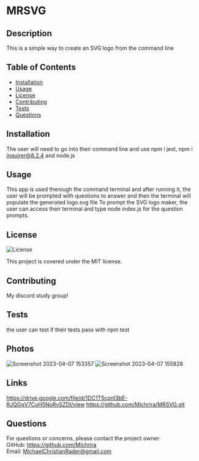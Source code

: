 
# MRSVG

## Description
This is a simple way to create an SVG logo from the command line

## Table of Contents
- [Installation](#installation)
- [Usage](#usage)
- [License](#license)
- [Contributing](#contributing)
- [Tests](#tests)
- [Questions](#questions)

## Installation
The user will need to go into their command line and use npm i jest, npm i inquirer@8.2.4 and node.js

## Usage
This app is used therough the command terminal and after running it, the user will be prompted with questions to answer and then the terminal will populate the generated logo.svg file To prompt the SVG logo maker, the user can access their terminal and type node index.js for the question prompts.

## License
![License](https://img.shields.io/badge/License-MIT-green.svg)

This project is covered under the MIT license.

## Contributing
My discord study group!

## Tests
the user can test if their tests pass with npm test

## Photos
![Screenshot 2023-04-07 153357](https://user-images.githubusercontent.com/126362926/230690638-d60587f3-2793-4c4e-9ddc-5a131c39997c.png)
![Screenshot 2023-04-07 155828](https://user-images.githubusercontent.com/126362926/230690639-7869d30d-3639-4a95-98cb-f5547e1138a7.png)

## Links
https://drive.google.com/file/d/1DC1T5cpnI3bE-RJQGqV7CuH5NoRvSZDI/view
https://github.com/Michrira/MRSVG.git

## Questions
For questions or concerns, please contact the project owner:  
GitHub: https://github.com/Michrira  
Email: MichaelChristianRader@gmail.com


